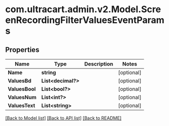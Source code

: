 # com.ultracart.admin.v2.Model.ScreenRecordingFilterValuesEventParams
## Properties

Name | Type | Description | Notes
------------ | ------------- | ------------- | -------------
**Name** | **string** |  | [optional] 
**ValuesBd** | **List&lt;decimal?&gt;** |  | [optional] 
**ValuesBool** | **List&lt;bool?&gt;** |  | [optional] 
**ValuesNum** | **List&lt;int?&gt;** |  | [optional] 
**ValuesText** | **List&lt;string&gt;** |  | [optional] 


[[Back to Model list]](../README.md#documentation-for-models) [[Back to API list]](../README.md#documentation-for-api-endpoints) [[Back to README]](../README.md)


